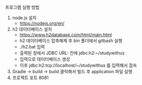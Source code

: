 프로그램 실행 방법
1. node.js 설치
   - https://nodejs.org/en/
2. h2 데이터베이스 설치 
   - https://www.h2database.com/html/main.html
   - h2 데이터베이스 압축해제 후 bin 폴더에서 gitbash 실행
   - ./h2.bat 입력
   - 출력된 창에서 JDBC URL: 칸에 
   jdbc:h2:~/studywithus
   - 입력으로 데이터베이스 생성
   - 이후 jdbc:h2:tcp://localhost/~/studywithus 를 입력해서 접속
3. Gradle -> build -> build 클릭해서 빌드 후 application 파일 실행
4. 프로젝트 포트 8081